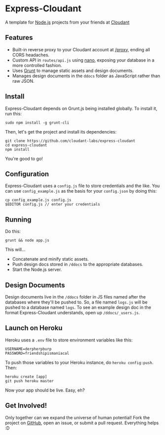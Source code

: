 # Express-Cloudant

A template for [Node.js](http://nodejs.org/) projects from your friends at [Cloudant](http://cloudant.com)

## Features

* Built-in reverse proxy to your Cloudant account at [/proxy](/proxy), ending all CORS headaches.
* Custom API in `routes/api.js` using [nano](https://github.com/dscape/nano), exposing your database in a more controlled fashion.
* Uses [Grunt](http://gruntjs.com/) to manage static assets and design documents.
* Manages design documents in the `ddocs` folder as JavaScript rather than raw JSON.

## Install

Express-Cloudant depends on Grunt.js being installed globally. To install it, run this:

    sudo npm install -g grunt-cli

Then, let's get the project and install its dependencies:

    git clone https://github.com/cloudant-labs/express-cloudant
    cd express-cloudant
    npm install

You're good to go!

## Configuration

Express-Cloudant uses a `config.js` file to store credentials and the like. You can use `config_example.js` as the basis for your `config.json` by doing this:

    cp config_example.js config.js
    $EDITOR config.js // enter your credentials

## Running

Do this:

    grunt && node app.js

This will...

* Concatenate and minify static assets.
* Push design docs stored in `/ddocs` to the appropriate databases.
* Start the Node.js server.

## Design Documents

Design documents live in the `/ddocs` folder in JS files named after the databases where they'll be pushed to. So, a file named `logs.js` will be pushed to a database named `logs`. To see an example design doc in the format Express-Cloudant understands, open up `/ddocs/_users.js`.

## Launch on Heroku

Heroku uses a `.env` file to store environment variables like this:

    USERNAME=derpherpburp
    PASSWORD=friendshipismaniacal

To push those variables to your Heroku instance, do `heroku config:push`. Then:

    heroku create [app]
    git push heroku master

Now your app should be live. Easy, eh?

## Get Involved!

Only together can we expand the universe of human potential! Fork the project on [GitHub](https://github.com/cloudant-labs/express-cloudant), open an issue, or submit a pull request. Everything helps :D
